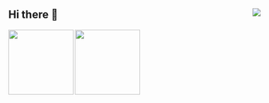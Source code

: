 ## Hi there 👋 <a href="https://github.com/Struggle-best/"><img align="right" src="https://komarev.com/ghpvc/?username=Struggle-best&label=Views" /></a>

<!--
**Struggle-best/Struggle-best** is a ✨ _special_ ✨ repository because its `README.md` (this file) appears on your GitHub profile.

Here are some ideas to get you started:

- 🔭 I’m currently working on ...
- 🌱 I’m currently learning ...
- 👯 I’m looking to collaborate on ...
- 🤔 I’m looking for help with ...
- 💬 Ask me about ...
- 📫 How to reach me: ...
- 😄 Pronouns: ...
- ⚡ Fun fact: ...
-->

<a href="https://github.com/Struggle-best/"><img height="130px" align="left" src="https://github-readme-stats.vercel.app/api/?username=Struggle-best&show_icons=true&include_all_commits=true&locale=cn&theme=github_dark&hide=prs,issues,contribs" /></a>

<a href="https://github.com/Struggle-best/"><img height="130px" align="left" src="https://github-readme-stats.vercel.app/api/top-langs/?username=Struggle-best&layout=compact&locale=cn&theme=github_dark" /></a>
